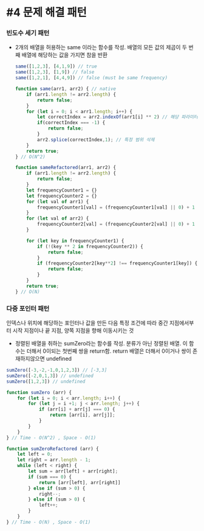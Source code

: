 # #4 문제 해결 패턴

### 빈도수 세기 패턴

- 2개의 배열을 허용하는 same 이라는 함수를 작성. 배열의 모든 값의 제곱이 두 번째 배열에 해당하는 값을 가지면 참을 반환
    
    ```jsx
    same([1,2,3], [4,1,9]) // true
    same([1,2,3], [1,9]) // false
    same([1,2,1], [4,4,9]) // false (must be same frequency)
    ```
    
    ```jsx
    function same(arr1, arr2) { // native
        if (arr1.length != arr2.length) {
            return false;
        }
        for (let i = 0; i < arr1.length; i++) {
            let correctIndex = arr2.indexOf(arr1[i] ** 2) // 해당 파라미터와 같은 값의 배열 index를 찾음
            if(correctIndex === -1) {
                return false;
            }
            arr2.splice(correctIndex,1); // 특정 범위 삭제
        }
        return true;
    } // O(N^2)
    ```
    
    ```jsx
    function sameRefactored(arr1, arr2) {
        if (arr1.length != arr2.length) {
            return false;
        }
        let frequencyCounter1 = {}
        let frequencyCounter2 = {}
        for (let val of arr1) {
            frequencyCounter1[val] = (frequencyCounter1[val] || 0) + 1
        }
        for (let val of arr2) {
            frequencyCounter2[val] = (frequencyCounter2[val] || 0) + 1
        }
    
        for (let key in frequencyCounter1) {
            if (!(key ** 2 in frequencyCounter2)) {
                return false;
            }
            if (frequencyCounter2[key**2] !== frequencyCounter1[key]) {
                return false;
            }
        }
        return true;
    } // O(N)
    ```
    

### 다중 포인터 패턴

인덱스나 위치에 해당하는 포인터나 값을 만든 다음 특정 조건에 따라 중간 지점에서부터 시작 지점이나 끝 지점, 양쪽 지점을 향해 이동시키는 것

- 정렬된 배열을 취하는 sumZero라는 함수를 작성. 분류가 아닌 정렬된 배열. 이 함수는 더해서 0이되는 첫번째 쌍을 return함. return 배열은 더해서 0이거나 쌍이 존재하지않으면 undefined
```jsx
sumZero([-3,-2,-1,0,1,2,3]) // [-3,3]
sumZero([-2,0,1,3]) // undefined
sumZero([1,2,3]) // undefined
```

```jsx
function sumZero (arr) {
    for (let i = 0; i < arr.length; i++) {
        for (let j = i +1; j < arr.length; j++) {
            if (arr[i] + arr[j] === 0) {
                return [arr[i], arr[j]];
            }
        }
    }
} // Time - O(N^2) , Space - O(1)
```

```jsx
function sumZeroRefactored (arr) {
    let left = 0;
    let right = arr.length - 1;
    while (left < right) {
        let sum = arr[left] + arr[right];
        if (sum === 0) {
            return [arr[left], arr[right]]
        } else if (sum > 0) {
            right--;
        } else if (sum > 0) {
            left++;
        }
    }
} // Time - O(N) , Space - O(1)
```